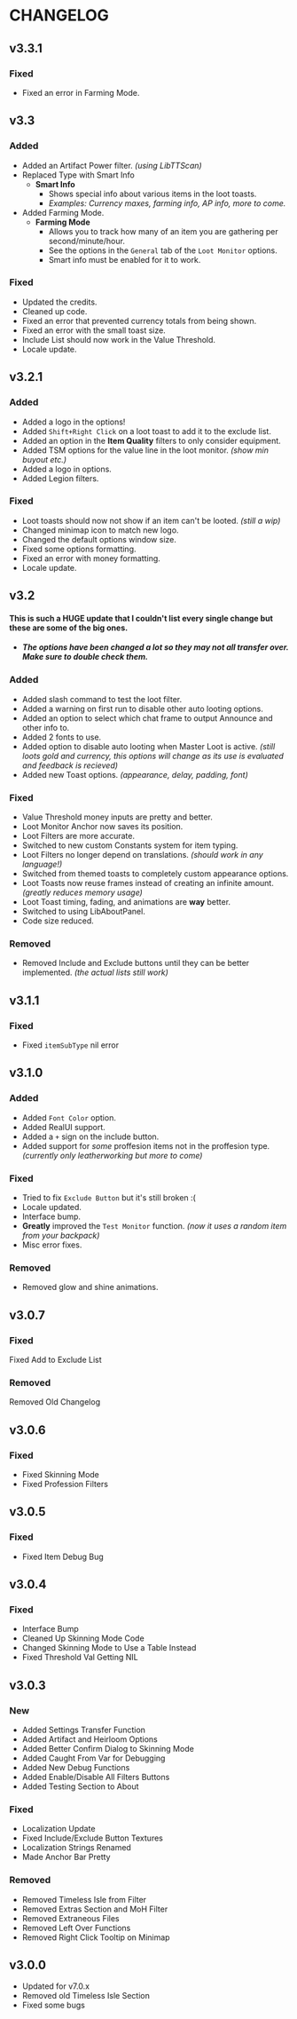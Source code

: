 # CHANGELOG
## v3.3.1
### Fixed
* Fixed an error in Farming Mode.

## v3.3
### Added
* Added an Artifact Power filter. *(using LibTTScan)*
* Replaced Type with Smart Info
    * **Smart Info**
        * Shows special info about various items in the loot toasts.
        * *Examples: Currency maxes, farming info, AP info, more to come.*
* Added Farming Mode.
    * **Farming Mode**
        * Allows you to track how many of an item you are gathering per second/minute/hour.
        * See the options in the `General` tab of the `Loot Monitor` options.
        * Smart info must be enabled for it to work.
### Fixed
* Updated the credits.
* Cleaned up code.
* Fixed an error that prevented currency totals from being shown.
* Fixed an error with the small toast size.
* Include List should now work in the Value Threshold.
* Locale update.

## v3.2.1
### Added
* Added a logo in the options!
* Added `Shift+Right Click` on a loot toast to add it to the exclude list.
* Added an option in the **Item Quality** filters to only consider equipment.
* Added TSM options for the value line in the loot monitor. *(show min buyout etc.)*
* Added a logo in options.
* Added Legion filters.
### Fixed
* Loot toasts should now not show if an item can't be looted. *(still a wip)*
* Changed minimap icon to match new logo.
* Changed the default options window size.
* Fixed some options formatting.
* Fixed an error with money formatting.
* Locale update.

## v3.2
#### This is such a HUGE update that I couldn't list every single change but these are some of the big ones.
* ***The options have been changed a lot so they may not all transfer over. Make sure to double check them.***
### Added
* Added slash command to test the loot filter.
* Added a warning on first run to disable other auto looting options.
* Added an option to select which chat frame to output Announce and other info to.
* Added 2 fonts to use.
* Added option to disable auto looting when Master Loot is active. *(still loots gold and currency, this options will change as its use is evaluated and feedback is recieved)*
* Added new Toast options. *(appearance, delay, padding, font)*
### Fixed
* Value Threshold money inputs are pretty and better.
* Loot Monitor Anchor now saves its position.
* Loot Filters are more accurate.
* Switched to new custom Constants system for item typing.
* Loot Filters no longer depend on translations. *(should work in any language!)*
* Switched from themed toasts to completely custom appearance options.
* Loot Toasts now reuse frames instead of creating an infinite amount. *(greatly reduces memory usage)*
* Loot Toast timing, fading, and animations are **way** better.
* Switched to using LibAboutPanel.
* Code size reduced.
### Removed
* Removed Include and Exclude buttons until they can be better implemented. *(the actual lists still work)*

## v3.1.1
### Fixed
* Fixed `itemSubType` nil error

## v3.1.0
### Added
* Added `Font Color` option.
* Added RealUI support.
* Added a `+` sign on the include button.
* Added support for *some* proffesion items not in the proffesion type. *(currently only leatherworking but more to come)*

### Fixed
* Tried to fix `Exclude Button` but it's still broken :(
* Locale updated.
* Interface bump.
* **Greatly** improved the `Test Monitor` function. *(now it uses a random item from your backpack)*
* Misc error fixes.

### Removed
* Removed glow and shine animations.


## v3.0.7
### Fixed
Fixed Add to Exclude List

### Removed
Removed Old Changelog


## v3.0.6
### Fixed
* Fixed Skinning Mode
* Fixed Profession Filters


## v3.0.5
### Fixed
* Fixed Item Debug Bug


## v3.0.4
### Fixed
* Interface Bump
* Cleaned Up Skinning Mode Code
* Changed Skinning Mode to Use a Table Instead
* Fixed Threshold Val Getting NIL


## v3.0.3
### New
* Added Settings Transfer Function
* Added Artifact and Heirloom Options
* Added Better Confirm Dialog to Skinning Mode
* Added Caught From Var for Debugging
* Added New Debug Functions
* Added Enable/Disable All Filters Buttons
* Added Testing Section to About

### Fixed
* Localization Update
* Fixed Include/Exclude Button Textures
* Localization Strings Renamed
* Made Anchor Bar Pretty

### Removed
* Removed Timeless Isle from Filter
* Removed Extras Section and MoH Filter
* Removed Extraneous Files
* Removed Left Over Functions
* Removed Right Click Tooltip on Minimap


## v3.0.0
* Updated for v7.0.x
* Removed old Timeless Isle Section
* Fixed some bugs
